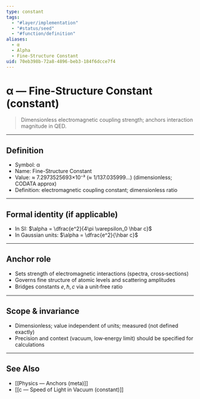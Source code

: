 ```yaml
---
type: constant
tags:
  - "#layer/implementation"
  - "#status/seed"
  - "#function/definition"
aliases:
  - α
  - Alpha
  - Fine-Structure Constant
uid: 70eb398b-72a8-4896-beb3-184f6dcce7f4
---
```


# α — Fine-Structure Constant (constant)

> Dimensionless electromagnetic coupling strength; anchors interaction magnitude in QED.

---

## Definition

- Symbol: α
- Name: Fine-Structure Constant
- Value: ≈ 7.2973525693×10⁻³ (≈ 1/137.035999...) (dimensionless; CODATA approx)
- Definition: electromagnetic coupling constant; dimensionless ratio

---

## Formal identity (if applicable)

- In SI: $\alpha = \dfrac{e^2}{4\pi \varepsilon_0 \hbar c}$
- In Gaussian units: $\alpha = \dfrac{e^2}{\hbar c}$

---

## Anchor role

- Sets strength of electromagnetic interactions (spectra, cross‑sections)
- Governs fine structure of atomic levels and scattering amplitudes
- Bridges constants $e, \hbar, c$ via a unit‑free ratio

---

## Scope & invariance

- Dimensionless; value independent of units; measured (not defined exactly)
- Precision and context (vacuum, low‑energy limit) should be specified for calculations

---

## See Also

- [[Physics — Anchors (meta)]]
- [[c — Speed of Light in Vacuum (constant)]]

